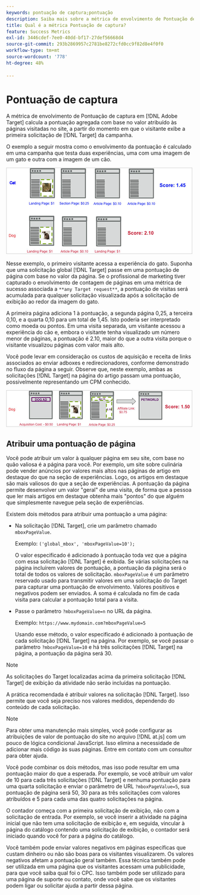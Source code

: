 ```yaml
---
keywords: pontuação de captura;pontuação
description: Saiba mais sobre a métrica de envolvimento de Pontuação de captura no Adobe [!DNL Target]  que calcula uma pontuação agregada com base no valor atribuído às páginas visitadas no site.
title: Qual é a métrica Pontuação de captura?
feature: Success Metrics
exl-id: 3446cdef-7ee0-40dd-bf17-27def56668d4
source-git-commit: 293b2869957c2781be8272cfd0cc9f82d8e4f0f0
workflow-type: tm+mt
source-wordcount: '778'
ht-degree: 48%

---
```


# Pontuação de captura

A métrica de envolvimento de Pontuação de captura em [!DNL Adobe Target] calcula a pontuação agregada com base no valor atribuído às páginas visitadas no site, a partir do momento em que o visitante exibe a primeira solicitação de [!DNL Target] da campanha.

O exemplo a seguir mostra como o envolvimento da pontuação é calculado em uma campanha que testa duas experiências, uma com uma imagem de um gato e outra com a imagem de um cão.

![imagem de pontuação de exemplo](assets/example_score.png)

Nesse exemplo, o primeiro visitante acessa a experiência do gato. Suponha que uma solicitação global [!DNL Target] passe em uma pontuação de página com base no valor da página. Se o profissional de marketing tiver capturado o envolvimento de contagem de páginas em uma métrica de sucesso associada a `**any Target request**`, a pontuação de visitas será acumulada para qualquer solicitação visualizada após a solicitação de exibição ao redor da imagem do gato.

A primeira página adiciona 1 à pontuação, a segunda página 0,25, a terceira 0,10, e a quarta 0,10 para um total de 1,45. Isto poderia ser interpretado como moeda ou pontos. Em uma visita separada, um visitante acessou a experiência do cão e, embora o visitante tenha visualizado um número menor de páginas, a pontuação é 2.10, maior do que a outra visita porque o visitante visualizou páginas com valor mais alto.

Você pode levar em consideração os custos de aquisição e receita de links associados ao enviar adboxes e redirecionadores, conforme demonstrado no fluxo da página a seguir. Observe que, neste exemplo, ambas as solicitações [!DNL Target] na página do artigo passam uma pontuação, possivelmente representando um CPM conhecido.

![exemplo_pontuação2 imagem](assets/example_score2.png)

## Atribuir uma pontuação de página

Você pode atribuir um valor à qualquer página em seu site, com base no quão valiosa é a página para você. Por exemplo, um site sobre culinária pode vender anúncios por valores mais altos nas páginas de artigo em destaque do que na seção de experiências. Logo, os artigos em destaque são mais valiosos do que a seção de experiências. A pontuação da página permite desenvolver um valor &quot;geral&quot; de uma visita, de forma que a pessoa que ler mais artigos em destaque obtenha mais &quot;pontos&quot; do que alguém que simplesmente navegue pela seção de experiências.

Existem dois métodos para atribuir uma pontuação a uma página:

* Na solicitação [!DNL Target], crie um parâmetro chamado `mboxPageValue`.

  Exemplo: `('global_mbox', 'mboxPageValue=10');`

  O valor especificado é adicionado à pontuação toda vez que a página com essa solicitação [!DNL Target] é exibida. Se várias solicitações na página incluírem valores de pontuação, a pontuação da página será o total de todos os valores de solicitação. `mboxPageValue` é um parâmetro reservado usado para transmitir valores em uma solicitação do Target para capturar uma pontuação de envolvimento. Valores positivos e negativos podem ser enviados. A soma é calculada no fim de cada visita para calcular a pontuação total para a visita.

* Passe o parâmetro `?mboxPageValue=n` no URL da página.

  Exemplo: `https://www.mydomain.com?mboxPageValue=5`

  Usando esse método, o valor especificado é adicionado à pontuação de cada solicitação [!DNL Target] na página. Por exemplo, se você passar o parâmetro `?mboxPageValue=10` e há três solicitações [!DNL Target] na página, a pontuação da página será 30.

>[!NOTE]
>
>As solicitações do Target localizadas acima da primeira solicitação [!DNL Target] de exibição da atividade não serão incluídas na pontuação.

A prática recomendada é atribuir valores na solicitação [!DNL Target]. Isso permite que você seja preciso nos valores medidos, dependendo do conteúdo de cada solicitação.

>[!NOTE]
>
>Para obter uma manutenção mais simples, você pode configurar as atribuições de valor de pontuação do site no arquivo [!DNL at.js] com um pouco de lógica condicional JavaScript. Isso elimina a necessidade de adicionar mais código às suas páginas. Entre em contato com um consultor para obter ajuda.

Você pode combinar os dois métodos, mas isso pode resultar em uma pontuação maior do que a esperada. Por exemplo, se você atribuir um valor de 10 para cada três solicitações [!DNL Target] e nenhuma pontuação para uma quarta solicitação e enviar o parâmetro de URL `?mboxPageValue=5`, sua pontuação de página será 50, 30 para as três solicitações com valores atribuídos e 5 para cada uma das quatro solicitações na página.

O contador começa com a primeira solicitação de exibição, não com a solicitação de entrada. Por exemplo, se você inserir a atividade na página inicial que não tem uma solicitação de exibição e, em seguida, vincular à página do catálogo contendo uma solicitação de exibição, o contador será iniciado quando você for para a página do catálogo.

Você também pode enviar valores negativos em páginas específicas que custam dinheiro ou não são boas para os visitantes visualizarem. Os valores negativos afetam a pontuação geral também. Essa técnica também pode ser utilizada em uma página que os visitantes acessam uma publicidade, para que você saiba qual foi o CPC. Isso também pode ser utilizado para uma página de suporte ou contato, onde você sabe que os visitantes podem ligar ou solicitar ajuda a partir dessa página.
